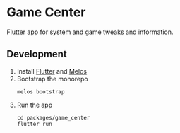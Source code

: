 # Game Center

Flutter app for system and game tweaks and information.

## Development

1. Install [Flutter](https://docs.flutter.dev/get-started/install/linux/desktop)
and [Melos](https://melos.invertase.dev/~melos-latest/getting-started)
2. Bootstrap the monorepo
    ```
    melos bootstrap
    ```
3. Run the app
    ```
    cd packages/game_center
    flutter run
    ```
